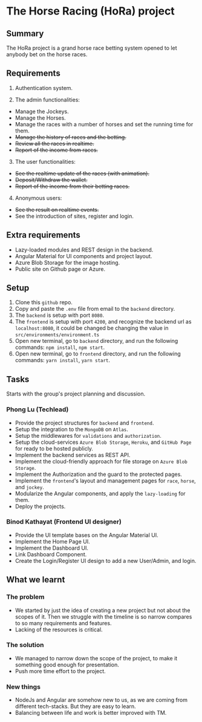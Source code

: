 # The Horse Racing (HoRa) project

## Summary

The HoRa project is a grand horse race betting system opened to let anybody bet on the horse races.

## Requirements

1. Authentication system.


2. The admin functionalities:
- Manage the Jockeys.
- Manage the Horses.
- Manage the races with a number of horses and set the running time for them.
- ~~Manage the history of races and the betting.~~
- ~~Review all the races in realtime.~~
- ~~Report of the income from races.~~

3. The user functionalities:
- ~~See the realtime update of the races (with animation).~~
- ~~Deposit/Withdraw the wallet.~~
- ~~Report of the income from their betting races.~~

4. Anonymous users:
- ~~See the result on realtime events.~~
- See the introduction of sites, register and login.

## Extra requirements
- Lazy-loaded modules and REST design in the backend.
- Angular Material for UI components and project layout.
- Azure Blob Storage for the image hosting.
- Public site on Github page or Azure.

## Setup

1. Clone this `github` repo.
2. Copy and paste the `.env` file from email to the `backend` directory.
3. The `backend` is setup with port `8080`.
4. The `frontend` is setup with port `4200`, and recognize the backend url as `localhost:8080`, it could be changed be changing the value in `src/environments/environment.ts`
5. Open new terminal, go to `backend` directory, and run the following commands: `npm install`, `npm start`.
6. Open new terminal, go to `frontend` directory, and run the following commands: `yarn install`, `yarn start`.

## Tasks

Starts with the group's project planning and discussion.

### Phong Lu (Techlead)
- Provide the project structures for `backend` and `frontend`.
- Setup the integration to the `MongoDB` on `Atlas`.
- Setup the middlewares for `validations` and `authorization`.
- Setup the cloud-services `Azure Blob Storage`, `Heroku`, and `GitHub Page` for ready to be hosted publicly.
- Implement the backend services as REST API.
- Implement the cloud-friendly approach for file storage on `Azure Blob Storage`.
- Implement the Authorization and the guard to the protected pages.
- Implement the `frontend`'s layout and management pages for `race`, `horse`, and `jockey`.
- Modularize the Angular components, and apply the `lazy-loading` for them.
- Deploy the projects.

### Binod Kathayat (Frontend UI designer)
- Provide the UI template bases on the Angular Material UI.
- Implement the Home Page UI.
- Implement the Dashboard UI.
- Link Dashboard Component.
- Create the Login/Register UI design to add a new User/Admin, and login.

## What we learnt

### The problem
- We started by just the idea of creating a new project but not about the scopes of it. Then we struggle with the timeline is so narrow compares to so many requirements and features.
- Lacking of the resources is critical.

### The solution
- We managed to narrow down the scope of the project, to make it something good enough for presentation.
- Push more time effort to the project.

### New things
- NodeJs and Angular are somehow new to us, as we are coming from different tech-stacks. But they are easy to learn.
- Balancing between life and work is better improved with TM.